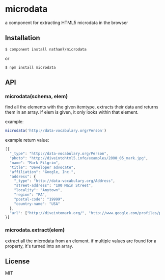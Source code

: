 # microdata

  a component for extracting HTML5 microdata in the browser

## Installation

    $ component install nathan7/microdata

or

    $ npm install microdata

## API

### microdata(schema, elem)
find all the elements with the given itemtype, extracts their data and returns them in an array.
if elem is given, it only looks within that element. 

example:
```javascript
microdata('http://data-vocabulary.org/Person')
```
example return value:
```javascript
[{ 
  "_type": "http://data-vocabulary.org/Person",
  "photo": "http://diveintohtml5.info/examples/2000_05_mark.jpg",
  "name": "Mark Pilgrim",
  "title": "Developer advocate",
  "affiliation": "Google, Inc.",
  "address": {             
    "_type": "http://data-vocabulary.org/Address",
    "street-address": "100 Main Street",
    "locality": "Anytown", 
    "region": "PA",        
    "postal-code": "19999",
    "country-name": "USA"
  },            
  "url": ["http://diveintomark.org/", "http://www.google.com/profiles/pilgrim", "http://www.reddit.com/user/MarkPilgrim", "http://www.twitter.com/diveintomark"]
}]
```

### microdata.extract(elem)
extract all the microdata from an element. if multiple values are found for a property, it's turned into an array.

## License

  MIT
